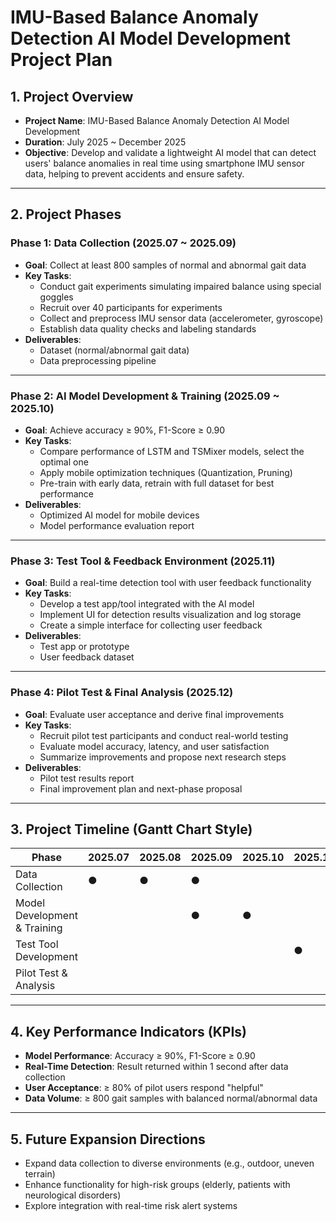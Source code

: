 # IMU-Based Balance Anomaly Detection AI Model Development Project Plan

## 1. Project Overview
- **Project Name**: IMU-Based Balance Anomaly Detection AI Model Development  
- **Duration**: July 2025 ~ December 2025  
- **Objective**: Develop and validate a lightweight AI model that can detect users' balance anomalies in real time using smartphone IMU sensor data, helping to prevent accidents and ensure safety.  

---

## 2. Project Phases

### **Phase 1: Data Collection (2025.07 ~ 2025.09)**
- **Goal**: Collect at least 800 samples of normal and abnormal gait data  
- **Key Tasks**:
  - Conduct gait experiments simulating impaired balance using special goggles  
  - Recruit over 40 participants for experiments  
  - Collect and preprocess IMU sensor data (accelerometer, gyroscope)  
  - Establish data quality checks and labeling standards  
- **Deliverables**:
  - Dataset (normal/abnormal gait data)  
  - Data preprocessing pipeline  

---

### **Phase 2: AI Model Development & Training (2025.09 ~ 2025.10)**
- **Goal**: Achieve accuracy ≥ 90%, F1-Score ≥ 0.90  
- **Key Tasks**:
  - Compare performance of LSTM and TSMixer models, select the optimal one  
  - Apply mobile optimization techniques (Quantization, Pruning)  
  - Pre-train with early data, retrain with full dataset for best performance  
- **Deliverables**:
  - Optimized AI model for mobile devices  
  - Model performance evaluation report  

---

### **Phase 3: Test Tool & Feedback Environment (2025.11)**
- **Goal**: Build a real-time detection tool with user feedback functionality  
- **Key Tasks**:
  - Develop a test app/tool integrated with the AI model  
  - Implement UI for detection results visualization and log storage  
  - Create a simple interface for collecting user feedback  
- **Deliverables**:
  - Test app or prototype  
  - User feedback dataset  

---

### **Phase 4: Pilot Test & Final Analysis (2025.12)**
- **Goal**: Evaluate user acceptance and derive final improvements  
- **Key Tasks**:
  - Recruit pilot test participants and conduct real-world testing  
  - Evaluate model accuracy, latency, and user satisfaction  
  - Summarize improvements and propose next research steps  
- **Deliverables**:
  - Pilot test results report  
  - Final improvement plan and next-phase proposal  

---

## 3. Project Timeline (Gantt Chart Style)

| Phase                       | 2025.07 | 2025.08 | 2025.09 | 2025.10 | 2025.11 | 2025.12 |
|-----------------------------|---------|---------|---------|---------|---------|---------|
| Data Collection              | ●       | ●       | ●       |         |         |         |
| Model Development & Training |         |         | ●       | ●       |         |         |
| Test Tool Development        |         |         |         |         | ●       |         |
| Pilot Test & Analysis         |         |         |         |         |         | ●       |

---

## 4. Key Performance Indicators (KPIs)

- **Model Performance**: Accuracy ≥ 90%, F1-Score ≥ 0.90  
- **Real-Time Detection**: Result returned within 1 second after data collection  
- **User Acceptance**: ≥ 80% of pilot users respond "helpful"  
- **Data Volume**: ≥ 800 gait samples with balanced normal/abnormal data  

---

## 5. Future Expansion Directions

- Expand data collection to diverse environments (e.g., outdoor, uneven terrain)  
- Enhance functionality for high-risk groups (elderly, patients with neurological disorders)  
- Explore integration with real-time risk alert systems  
